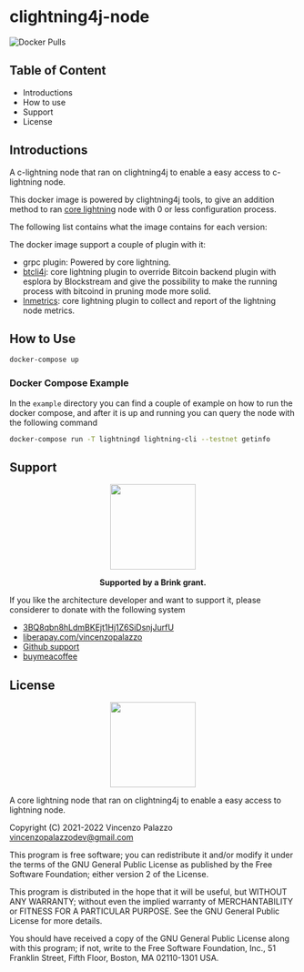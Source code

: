 # clightning4j-node

![Docker Pulls](https://img.shields.io/docker/pulls/vincenzopalazzo/clightning4j-node?style=flat-square)

## Table of Content

- Introductions
- How to use
- Support
- License

## Introductions

A c-lightning node that ran on clightning4j to enable a easy access to c-lightning node.

This docker image is powered by clightning4j tools, to give an addition method to ran [core lightning](https://github.com/ElementsProject/lightning)
node with 0 or less configuration process.

The following list contains what the image contains for each version:

The docker image support a couple of plugin with it:

- grpc plugin: Powered by core lightning.
- [btcli4j](https://github.com/clightning4j/btcli4j): core lightning plugin to override Bitcoin backend plugin with esplora by Blockstream and give the possibility to make the running process with bitcoind in pruning mode more solid.
- [lnmetrics](https://github.com/LNOpenMetrics/go-lnmetrics.reporter): core lightning plugin to collect and report of the lightning node metrics.

## How to Use

```bash
docker-compose up
```

### Docker Compose Example

In the `example` directory you can find a couple of example on how to run the docker compose, and after it is up and running you can query the node with the
following command
```bash
docker-compose run -T lightningd lightning-cli --testnet getinfo
```

## Support

<div align="center">
  <img src="https://brink.dev/assets/images/brink_logo.png" width="150"/>

  <p>
    <strong>Supported by a Brink grant.</strong>
  </p>
</div>

If you like the architecture developer and want to support it, please considerer to donate with the following system

- [3BQ8qbn8hLdmBKEjt1Hj1Z6SiDsnjJurfU](bitcoin:3BQ8qbn8hLdmBKEjt1Hj1Z6SiDsnjJurfU)
- [liberapay.com/vincenzopalazzo](https://liberapay.com/vincenzopalazzo)
- [Github support](https://github.com/sponsors/vincenzopalazzo)
- [buymeacoffee](https://www.buymeacoffee.com/vincenzopalazzo)

## License

<div align="center">
  <img src="https://opensource.org/files/osi_keyhole_300X300_90ppi_0.png" width="150" height="150"/>
</div>

A core lightning node that ran on clightning4j to enable a easy access to lightning node.

 Copyright (C) 2021-2022 Vincenzo Palazzo vincenzopalazzodev@gmail.com

 This program is free software; you can redistribute it and/or modify
 it under the terms of the GNU General Public License as published by
 the Free Software Foundation; either version 2 of the License.

 This program is distributed in the hope that it will be useful,
 but WITHOUT ANY WARRANTY; without even the implied warranty of
 MERCHANTABILITY or FITNESS FOR A PARTICULAR PURPOSE.  See the
 GNU General Public License for more details.

 You should have received a copy of the GNU General Public License along
 with this program; if not, write to the Free Software Foundation, Inc.,
 51 Franklin Street, Fifth Floor, Boston, MA 02110-1301 USA.
